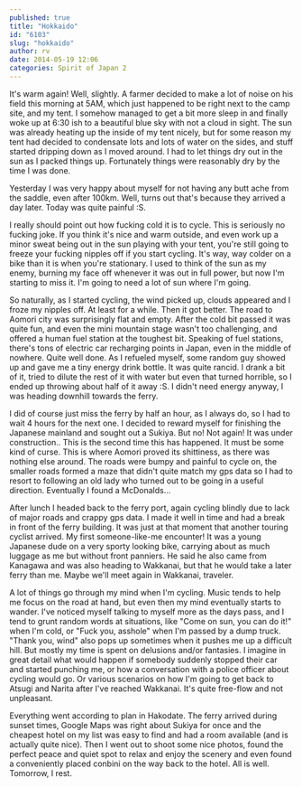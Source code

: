 ```yaml
---
published: true
title: "Hokkaido"
id: "6103"
slug: "hokkaido"
author: rv
date: 2014-05-19 12:06
categories: Spirit of Japan 2
---
```

It's warm again! Well, slightly. A farmer decided to make a lot of noise on his field this morning at 5AM, which just happened to be right next to the camp site, and my tent. I somehow managed to get a bit more sleep in and finally woke up at 6:30 ish to a beautiful blue sky with not a cloud in sight. The sun was already heating up the inside of my tent nicely, but for some reason my tent had decided to condensate lots and lots of water on the sides, and stuff started dripping down as I moved around. I had to let things dry out in the sun as I packed things up. Fortunately things were reasonably dry by the time I was done.

Yesterday I was very happy about myself for not having any butt ache from the saddle, even after 100km. Well, turns out that's because they arrived a day later. Today was quite painful :S.

I really should point out how fucking cold it is to cycle. This is seriously no fucking joke. If you think it's nice and warm outside, and even work up a minor sweat being out in the sun playing with your tent, you're still going to freeze your fucking nipples off if you start cycling. It's way, way colder on a bike than it is when you're stationary. I used to think of the sun as my enemy, burning my face off whenever it was out in full power, but now I'm starting to miss it. I'm going to need a lot of sun where I'm going.

So naturally, as I started cycling, the wind picked up, clouds appeared and I froze my nipples off. At least for a while. Then it got better. The road to Aomori city was surprisingly flat and empty. After the cold bit passed it was quite fun, and even the mini mountain stage wasn't too challenging, and offered a human fuel station at the toughest bit. Speaking of fuel stations, there's tons of electric car recharging points in Japan, even in the middle of nowhere. Quite well done. As I refueled myself, some random guy showed up and gave me a tiny energy drink bottle. It was quite rancid. I drank a bit of it, tried to dilute the rest of it with water but even that turned horrible, so I ended up throwing about half of it away :S. I didn't need energy anyway, I was heading downhill towards the ferry.

I did of course just miss the ferry by half an hour, as I always do, so I had to wait 4 hours for the next one. I decided to reward myself for finishing the Japanese mainland and sought out a Sukiya. But no! Not again! It was under construction.. This is the second time this has happened. It must be some kind of curse. This is where Aomori proved its shittiness, as there was nothing else around. The roads were bumpy and painful to cycle on, the smaller roads formed a maze that didn't quite match my gps data so I had to resort to following an old lady who turned out to be going in a useful direction. Eventually I found a McDonalds...

After lunch I headed back to the ferry port, again cycling blindly due to lack of major roads and crappy gps data. I made it well in time and had a break in front of the ferry building. It was just at that moment that another touring cyclist arrived. My first someone-like-me encounter! It was a young Japanese dude on a very sporty looking bike, carrying about as much luggage as me but without front panniers. He said he also came from Kanagawa and was also heading to Wakkanai, but that he would take a later ferry than me. Maybe we'll meet again in Wakkanai, traveler.

A lot of things go through my mind when I'm cycling. Music tends to help me focus on the road at hand, but even then my mind eventually starts to wander. I've noticed myself talking to myself more as the days pass, and I tend to grunt random words at situations, like "Come on sun, you can do it!" when I'm cold, or "Fuck you, asshole" when I'm passed by a dump truck. "Thank you, wind" also pops up sometimes when it pushes me up a difficult hill. But mostly my time is spent on delusions and/or fantasies. I imagine in great detail what would happen if somebody suddenly stopped their car and started punching me, or how a conversation with a police officer about cycling would go. Or various scenarios on how I'm going to get back to Atsugi and Narita after I've reached Wakkanai. It's quite free-flow and not unpleasant.

Everything went according to plan in Hakodate. The ferry arrived during sunset times, Google Maps was right about Sukiya for once and the cheapest hotel on my list was easy to find and had a room available (and is actually quite nice). Then I went out to shoot some nice photos, found the perfect peace and quiet spot to relax and enjoy the scenery and even found a conveniently placed conbini on the way back to the hotel. All is well. Tomorrow, I rest.